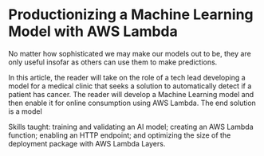 # Productionizing a Machine Learning Model with AWS Lambda
No matter how sophisticated we may make our models out to be, they are only
useful insofar as others can use them to make predictions.


In this article, the reader will take on the role of a tech lead developing a
model for a medical clinic that seeks a solution to automatically detect if a
patient has cancer. The reader will develop a Machine Learning model and then
enable it for online consumption using AWS Lambda. The end solution is a model

Skills taught: training and validating an AI model; creating an AWS Lambda
function; enabling an HTTP endpoint; and optimizing the size of the deployment
package with AWS Lambda Layers.
